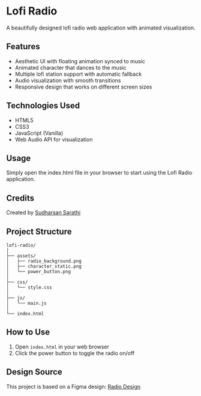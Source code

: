 # Lofi Radio

A beautifully designed lofi radio web application with animated visualization.

## Features

- Aesthetic UI with floating animation synced to music
- Animated character that dances to the music
- Multiple lofi station support with automatic fallback
- Audio visualization with smooth transitions
- Responsive design that works on different screen sizes

## Technologies Used

- HTML5
- CSS3
- JavaScript (Vanilla)
- Web Audio API for visualization

## Usage

Simply open the index.html file in your browser to start using the Lofi Radio application.

## Credits

Created by [Sudharsan Sarathi](https://www.linkedin.com/in/sudharsan-sarathi/)

## Project Structure

```
lofi-radio/
│
├── assets/
│   ├── radio_background.png
│   ├── character_static.png
│   └── power_button.png
│
├── css/
│   └── style.css
│
├── js/
│   └── main.js
│
└── index.html
```

## How to Use

1. Open `index.html` in your web browser
2. Click the power button to toggle the radio on/off

## Design Source

This project is based on a Figma design: [Radio Design](https://www.figma.com/design/TjHuGiiHrB3jyI2c37t9yc/radio) 
